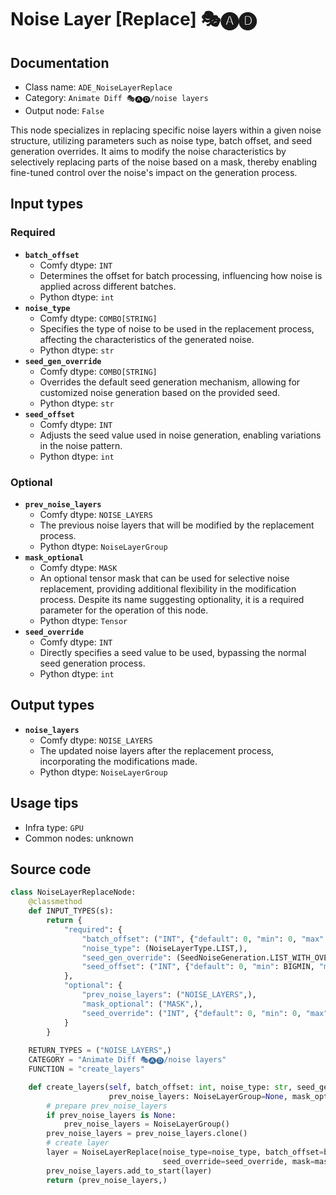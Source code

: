 # Noise Layer [Replace] 🎭🅐🅓
## Documentation
- Class name: `ADE_NoiseLayerReplace`
- Category: `Animate Diff 🎭🅐🅓/noise layers`
- Output node: `False`

This node specializes in replacing specific noise layers within a given noise structure, utilizing parameters such as noise type, batch offset, and seed generation overrides. It aims to modify the noise characteristics by selectively replacing parts of the noise based on a mask, thereby enabling fine-tuned control over the noise's impact on the generation process.
## Input types
### Required
- **`batch_offset`**
    - Comfy dtype: `INT`
    - Determines the offset for batch processing, influencing how noise is applied across different batches.
    - Python dtype: `int`
- **`noise_type`**
    - Comfy dtype: `COMBO[STRING]`
    - Specifies the type of noise to be used in the replacement process, affecting the characteristics of the generated noise.
    - Python dtype: `str`
- **`seed_gen_override`**
    - Comfy dtype: `COMBO[STRING]`
    - Overrides the default seed generation mechanism, allowing for customized noise generation based on the provided seed.
    - Python dtype: `str`
- **`seed_offset`**
    - Comfy dtype: `INT`
    - Adjusts the seed value used in noise generation, enabling variations in the noise pattern.
    - Python dtype: `int`
### Optional
- **`prev_noise_layers`**
    - Comfy dtype: `NOISE_LAYERS`
    - The previous noise layers that will be modified by the replacement process.
    - Python dtype: `NoiseLayerGroup`
- **`mask_optional`**
    - Comfy dtype: `MASK`
    - An optional tensor mask that can be used for selective noise replacement, providing additional flexibility in the modification process. Despite its name suggesting optionality, it is a required parameter for the operation of this node.
    - Python dtype: `Tensor`
- **`seed_override`**
    - Comfy dtype: `INT`
    - Directly specifies a seed value to be used, bypassing the normal seed generation process.
    - Python dtype: `int`
## Output types
- **`noise_layers`**
    - Comfy dtype: `NOISE_LAYERS`
    - The updated noise layers after the replacement process, incorporating the modifications made.
    - Python dtype: `NoiseLayerGroup`
## Usage tips
- Infra type: `GPU`
- Common nodes: unknown


## Source code
```python
class NoiseLayerReplaceNode:
    @classmethod
    def INPUT_TYPES(s):
        return {
            "required": {
                "batch_offset": ("INT", {"default": 0, "min": 0, "max": BIGMAX}),
                "noise_type": (NoiseLayerType.LIST,),
                "seed_gen_override": (SeedNoiseGeneration.LIST_WITH_OVERRIDE,),
                "seed_offset": ("INT", {"default": 0, "min": BIGMIN, "max": BIGMAX}),
            },
            "optional": {
                "prev_noise_layers": ("NOISE_LAYERS",),
                "mask_optional": ("MASK",),
                "seed_override": ("INT", {"default": 0, "min": 0, "max": 0xffffffffffffffff, "forceInput": True}),
            }
        }
    
    RETURN_TYPES = ("NOISE_LAYERS",)
    CATEGORY = "Animate Diff 🎭🅐🅓/noise layers"
    FUNCTION = "create_layers"

    def create_layers(self, batch_offset: int, noise_type: str, seed_gen_override: str, seed_offset: int,
                      prev_noise_layers: NoiseLayerGroup=None, mask_optional: Tensor=None, seed_override: int=None,):
        # prepare prev_noise_layers
        if prev_noise_layers is None:
            prev_noise_layers = NoiseLayerGroup()
        prev_noise_layers = prev_noise_layers.clone()
        # create layer
        layer = NoiseLayerReplace(noise_type=noise_type, batch_offset=batch_offset, seed_gen_override=seed_gen_override, seed_offset=seed_offset,
                                  seed_override=seed_override, mask=mask_optional)
        prev_noise_layers.add_to_start(layer)
        return (prev_noise_layers,)

```
